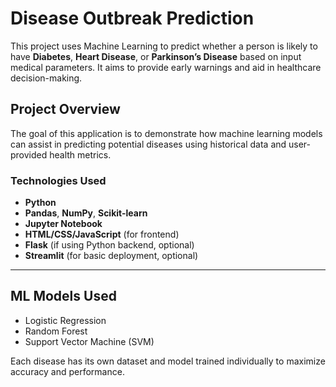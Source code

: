 # Disease Outbreak Prediction

This project uses Machine Learning to predict whether a person is likely to have **Diabetes**, **Heart Disease**, or **Parkinson’s Disease** based on input medical parameters. It aims to provide early warnings and aid in healthcare decision-making.

##  Project Overview

The goal of this application is to demonstrate how machine learning models can assist in predicting potential diseases using historical data and user-provided health metrics.

###  Technologies Used

- **Python**
- **Pandas**, **NumPy**, **Scikit-learn**
- **Jupyter Notebook**
- **HTML/CSS/JavaScript** (for frontend)
- **Flask** (if using Python backend, optional)
- **Streamlit** (for basic deployment, optional)

---

##  ML Models Used

- Logistic Regression
- Random Forest
- Support Vector Machine (SVM)

Each disease has its own dataset and model trained individually to maximize accuracy and performance.

